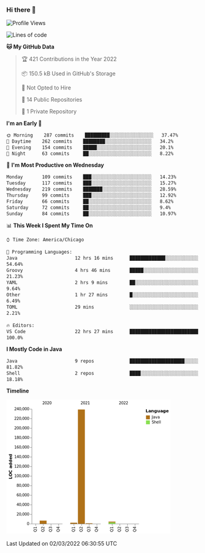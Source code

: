 ### Hi there 👋


<!--START_SECTION:waka-->
![Profile Views](http://img.shields.io/badge/Profile%20Views-20-blue)

![Lines of code](https://img.shields.io/badge/From%20Hello%20World%20I%27ve%20Written-253%20Thousand%20lines%20of%20code-blue)

**🐱 My GitHub Data** 

> 🏆 421 Contributions in the Year 2022
 > 
> 📦 150.5 kB Used in GitHub's Storage 
 > 
> 🚫 Not Opted to Hire
 > 
> 📜 14 Public Repositories 
 > 
> 🔑 1 Private Repository 
 > 
**I'm an Early 🐤** 

```text
🌞 Morning    287 commits    █████████░░░░░░░░░░░░░░░░   37.47% 
🌆 Daytime    262 commits    ████████░░░░░░░░░░░░░░░░░   34.2% 
🌃 Evening    154 commits    █████░░░░░░░░░░░░░░░░░░░░   20.1% 
🌙 Night      63 commits     ██░░░░░░░░░░░░░░░░░░░░░░░   8.22%

```
📅 **I'm Most Productive on Wednesday** 

```text
Monday       109 commits    ███░░░░░░░░░░░░░░░░░░░░░░   14.23% 
Tuesday      117 commits    ███░░░░░░░░░░░░░░░░░░░░░░   15.27% 
Wednesday    219 commits    ███████░░░░░░░░░░░░░░░░░░   28.59% 
Thursday     99 commits     ███░░░░░░░░░░░░░░░░░░░░░░   12.92% 
Friday       66 commits     ██░░░░░░░░░░░░░░░░░░░░░░░   8.62% 
Saturday     72 commits     ██░░░░░░░░░░░░░░░░░░░░░░░   9.4% 
Sunday       84 commits     ██░░░░░░░░░░░░░░░░░░░░░░░   10.97%

```


📊 **This Week I Spent My Time On** 

```text
⌚︎ Time Zone: America/Chicago

💬 Programming Languages: 
Java                     12 hrs 16 mins      █████████████░░░░░░░░░░░░   54.64% 
Groovy                   4 hrs 46 mins       █████░░░░░░░░░░░░░░░░░░░░   21.23% 
YAML                     2 hrs 9 mins        ██░░░░░░░░░░░░░░░░░░░░░░░   9.64% 
Other                    1 hr 27 mins        █░░░░░░░░░░░░░░░░░░░░░░░░   6.49% 
TOML                     29 mins             ░░░░░░░░░░░░░░░░░░░░░░░░░   2.21%

🔥 Editors: 
VS Code                  22 hrs 27 mins      █████████████████████████   100.0%

```

**I Mostly Code in Java** 

```text
Java                     9 repos             ████████████████████░░░░░   81.82% 
Shell                    2 repos             ████░░░░░░░░░░░░░░░░░░░░░   18.18%

```


**Timeline**

![Chart not found](https://raw.githubusercontent.com/powercasgamer/powercasgamer/master/charts/bar_graph.png) 


 Last Updated on 02/03/2022 06:30:55 UTC
<!--END_SECTION:waka-->
